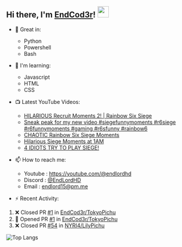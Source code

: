 ## Hi there, I'm [EndCod3r](https://youtube.com/@endlordhd)! <img src='https://github.com/EndCod3r/endlord15/blob/main/wave.gif?raw=true](https://github.com/Endlord15/endlord15/blob/38bca1b569f19b03a6cf246c35db5f7e2f331cc5/wave.gif' width=30>

- 🦾 Great in:
  - Python
  - Powershell
  - Bash

- 🌱 I'm learning:
  - Javascript
  - HTML
  - CSS

- 📺 Latest YouTube Videos:<!-- YOUTUBE:START -->
  - [HILARIOUS Recruit Moments 2! | Rainbow Six Siege](https://www.youtube.com/watch?v=yhjR7Cz2y6w)
  - [Sneak peak for my new video  #siegefunnymoments #r6siege #r6funnymoments #gaming #r6sfunny #rainbow6](https://www.youtube.com/watch?v=EYqcfwsKxDE)
  - [CHAOTIC Rainbow Six Siege Moments](https://www.youtube.com/watch?v=6q_8GXr_veM)
  - [Hilarious Siege Moments at 1AM](https://www.youtube.com/watch?v=W_iC29iFaHk)
  - [4 IDIOTS TRY TO PLAY SIEGE!](https://www.youtube.com/watch?v=j9kgx48ekjg)<!-- YOUTUBE:END -->


- 📫 How to reach me:
  - Youtube : <https://youtube.com/@endlordhd>
  - Discord : [@EndLordHD](https://discord.com/users/725204289022066688)
  - Email : endlord15@pm.me

 - ⚡️ Recent Activity:
<!--START_SECTION:activity-->
1. ❌ Closed PR [#1](https://github.com/EndCod3r/TokyoPichu/pull/1) in [EndCod3r/TokyoPichu](https://github.com/EndCod3r/TokyoPichu)
2. 💪 Opened PR [#1](https://github.com/EndCod3r/TokyoPichu/pull/1) in [EndCod3r/TokyoPichu](https://github.com/EndCod3r/TokyoPichu)
3. ❌ Closed PR [#54](https://github.com/NYRI4/LilyPichu/pull/54) in [NYRI4/LilyPichu](https://github.com/NYRI4/LilyPichu)
<!--END_SECTION:activity-->

  ![Top Langs](https://github-readme-stats-endlord15.vercel.app/api/top-langs/?username=endcod3r&layout=compact&theme=transparent)
